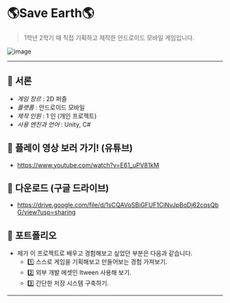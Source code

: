 # 🌎Save Earth🌎
> 1학년 2학기 때 직접 기획하고 제작한 안드로이드 모바일 게임입니다.

![image](https://user-images.githubusercontent.com/101493216/224480006-093f2212-6ac1-48d6-8697-930c5a9b591e.png)

---

## 🍰 서론

- *게임 장르* : 2D 퍼즐
- *플랫폼* : 안드로이드 모바일
- *제작 인원* : 1 인 (개인 프로젝트)
- *사용 엔진과 언어* : Unity, C#

## 🍰 플레이 영상 보러 가기! (유튜브)

- <https://www.youtube.com/watch?v=E61_uPV81kM>

## 🍰 다운로드 (구글 드라이브)

- <https://drive.google.com/file/d/1sCQAVoSBiGFUF1CiNvJpBoDj62cqsQbG/view?usp=sharing>

## 🍰 포트폴리오

- 제가 이 프로젝트로 배우고 경험해보고 싶었던 부분은 다음과 같습니다.
  - 1️⃣ 스스로 게임을 기획해보고 만들어보는 경험 가져보기.
  - 2️⃣ 외부 개발 에셋인 Itween 사용해 보기.
  - 3️⃣ 간단한 저장 시스템 구축하기.

---
